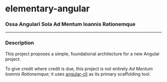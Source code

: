 # elementary-angular

### Ossa Angularī Sola Ad Mentum Ioannis Rationemque

---

### Description

This project proposes a simple, foundational architecture for a new Angular project.

To give credit where credit is due, this project is not entirely _Ad Mentum
Ioannis Rationemque_; it uses [angular-cli](https://github.com/angular/angular-cli) as
its primary scaffolding tool.

